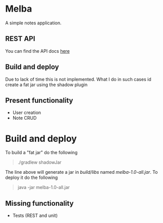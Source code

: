 # Melba

A simple notes application.


## REST API
You can find the API docs [here](https://documenter.getpostman.com/view/749450/SVfRtnrL?version=latest)


## Build and deploy
Due to lack of time this is not implemented. What I do in such cases id create a fat jar using the shadow plugin


## Present functionality

* User creation
* Note CRUD


# Build and deploy

To build a "fat jar" do the following
> ./gradlew shadowJar

The line above will generate a jar in _build/libs_ named _melba-1.0-all.jar_. To deploy it do the following
> java -jar melba-1.0-all.jar


## Missing functionality

* Tests (REST and unit)
